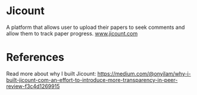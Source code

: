 # Jicount

A platform that allows user to upload their papers to seek comments and allow them to track paper progress.  www.jicount.com

# References

Read more about why I built Jicount: https://medium.com/@onyilam/why-i-built-jicount-com-an-effort-to-introduce-more-transparency-in-peer-review-f3c4d1269915
